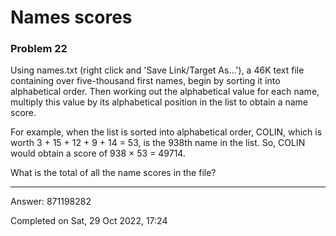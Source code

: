 # Names scores
### Problem 22

Using names.txt (right click and 'Save Link/Target As...'), a 46K text file containing over five-thousand first names, begin by sorting it into alphabetical order.
Then working out the alphabetical value for each name, multiply this value by its alphabetical position in the list to obtain a name score.

For example, when the list is sorted into alphabetical order, COLIN, which is worth 3 + 15 + 12 + 9 + 14 = 53, is the 938th name in the list.
So, COLIN would obtain a score of 938 × 53 = 49714.

What is the total of all the name scores in the file?

---

Answer:  871198282

Completed on Sat, 29 Oct 2022, 17:24